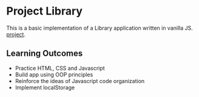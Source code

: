 # Project Library
This is a basic implementation of a Library application written in vanilla JS. [project](https://www.theodinproject.com/courses/javascript/lessons/library).

## Learning Outcomes
* Practice HTML, CSS and Javascript
* Build app using OOP principles
* Reinforce the ideas of Javascript code organization
* Implement localStorage